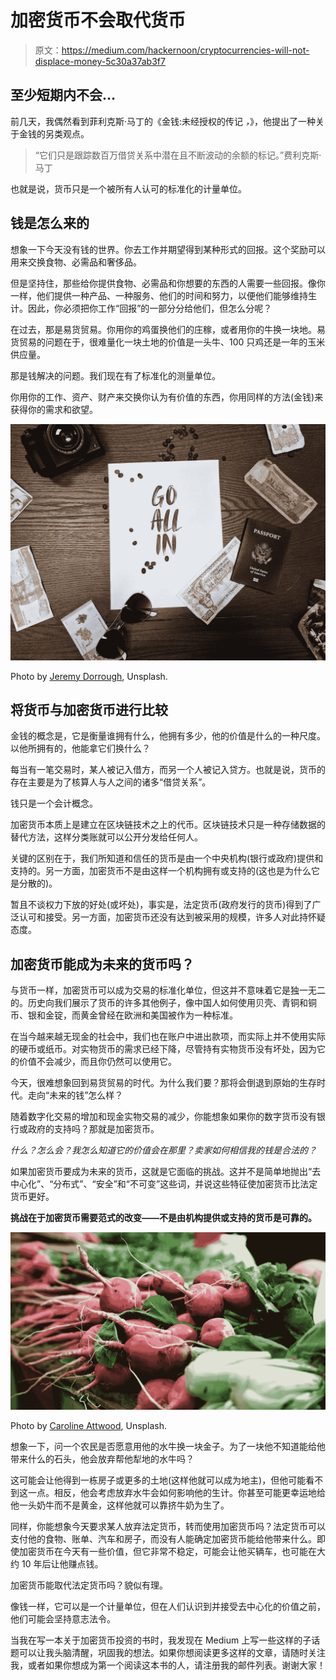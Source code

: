 # 加密货币不会取代货币

> 原文：<https://medium.com/hackernoon/cryptocurrencies-will-not-displace-money-5c30a37ab3f7>

## 至少短期内不会…

前几天，我偶然看到菲利克斯·马丁的《金钱:未经授权的传记 *，*》，他提出了一种关于金钱的另类观点。

> “它们只是跟踪数百万借贷关系中潜在且不断波动的余额的标记。”费利克斯·马丁

也就是说，货币只是一个被所有人认可的标准化的计量单位。

## 钱是怎么来的

想象一下今天没有钱的世界。你去工作并期望得到某种形式的回报。这个奖励可以用来交换食物、必需品和奢侈品。

但是坚持住，那些给你提供食物、必需品和你想要的东西的人需要一些回报。像你一样，他们提供一种产品、一种服务、他们的时间和努力，以便他们能够维持生计。因此，你必须把你工作“回报”的一部分分给他们，但怎么分呢？

在过去，那是易货贸易。你用你的鸡蛋换他们的庄稼，或者用你的牛换一块地。易货贸易的问题在于，很难量化一块土地的价值是一头牛、100 只鸡还是一年的玉米供应量。

那是钱解决的问题。我们现在有了标准化的测量单位。

你用你的工作、资产、财产来交换你认为有价值的东西，你用同样的方法(金钱)来获得你的需求和欲望。

![](img/1ffc4acb878efbadeee42efdb067ac49.png)

Photo by [Jeremy Dorrough](https://unsplash.com/photos/a2soSHmM674?utm_source=unsplash&utm_medium=referral&utm_content=creditCopyText), Unsplash.

## 将货币与加密货币进行比较

金钱的概念是，它是衡量谁拥有什么，他拥有多少，他的价值是什么的一种尺度。以他所拥有的，他能拿它们换什么？

每当有一笔交易时，某人被记入借方，而另一个人被记入贷方。也就是说，货币的存在主要是为了核算人与人之间的诸多“借贷关系”。

钱只是一个会计概念。

加密货币本质上是建立在区块链技术之上的代币。区块链技术只是一种存储数据的替代方法，这样分类账就可以公开分发给任何人。

关键的区别在于，我们所知道和信任的货币是由一个中央机构(银行或政府)提供和支持的。另一方面，加密货币不是由这样一个机构拥有或支持的(这也是为什么它是分散的)。

暂且不谈权力下放的好处(或坏处)，事实是，法定货币(政府发行的货币)得到了广泛认可和接受。另一方面，加密货币还没有达到被采用的规模，许多人对此持怀疑态度。

## 加密货币能成为未来的货币吗？

与货币一样，加密货币可以成为交易的标准化单位，但这并不意味着它是独一无二的。历史向我们展示了货币的许多其他例子，像中国人如何使用贝壳、青铜和铜币、银和金锭，而黄金曾经在欧洲和美国被作为一种标准。

在当今越来越无现金的社会中，我们也在账户中进出款项，而实际上并不使用实际的硬币或纸币。对实物货币的需求已经下降，尽管持有实物货币没有坏处，因为它的价值不会减少，而且你仍然可以使用它。

今天，很难想象回到易货贸易的时代。为什么我们要？那将会倒退到原始的生存时代。走向“未来的钱”怎么样？

随着数字化交易的增加和现金实物交易的减少，你能想象如果你的数字货币没有银行或政府的支持吗？那就是加密货币。

*什么？怎么会？我怎么知道它的价值会在那里？卖家如何相信我的钱是合法的？*

如果加密货币要成为未来的货币，这就是它面临的挑战。这并不是简单地抛出“去中心化”、“分布式”、“安全”和“不可变”这些词，并说这些特征使加密货币比法定货币更好。

**挑战在于加密货币需要范式的改变——不是由机构提供或支持的货币是可靠的。**

![](img/68bc75437b8c6a48b16d519be966011e.png)

Photo by [Caroline Attwood](https://unsplash.com/photos/5PDlOQOKOpA), Unsplash.

想象一下，问一个农民是否愿意用他的水牛换一块金子。为了一块他不知道能给他带来什么的石头，他会放弃帮他犁地的水牛吗？

这可能会让他得到一栋房子或更多的土地(这样他就可以成为地主)，但他可能看不到这一点。相反，他会考虑放弃水牛会如何影响他的生计。你甚至可能更幸运地给他一头奶牛而不是黄金，这样他就可以靠挤牛奶为生了。

同样，你能想象今天要求某人放弃法定货币，转而使用加密货币吗？法定货币可以支付他的食物、账单、汽车和房子，而没有人能确定加密货币能给他带来什么。即使加密货币在今天有一些价值，但它非常不稳定，可能会让他买辆车，也可能在大约 10 年后让他赚点钱。

加密货币能取代法定货币吗？貌似有理。

像钱一样，它可以是一个计量单位，但在人们认识到并接受去中心化的价值之前，他们可能会坚持意志法令。

当我在写一本关于加密货币投资的书时，我发现在 Medium 上写一些这样的子话题可以让我头脑清醒，巩固我的想法。如果你想阅读更多这样的文章，请随时关注我，或者如果你想成为第一个阅读这本书的人，请注册我的邮件列表。谢谢大家！